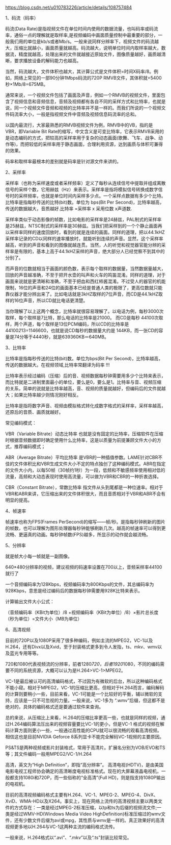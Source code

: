 https://blog.csdn.net/u010783226/article/details/108757484

1、码流（码率）　

码流(Data Rate)是指视频文件在单位时间内使用的数据流量，也叫码率或码流率，通俗一点的理解就是取样率,是视频编码中画面质量控制中最重要的部分，一般我们用的单位是kb/s或者Mb/s。一般来说同样分辨率下，视频文件的码流越大，压缩比就越小，画面质量就越高。码流越大，说明单位时间内取样率越大，数据流，精度就越高，处理出来的文件就越接近原始文件，图像质量越好，画质越清晰，要求播放设备的解码能力也越高。

当然，码流越大，文件体积也越大，其计算公式是文件体积=时间X码率/8。例如，网络上常见的一部90分钟1Mbps码流的720P RMVB文件，其体积就=5400秒×1Mb/8=675MB。

通常来说，一个视频文件包括了画面及声音，例如一个RMVB的视频文件，里面包含了视频信息和音频信息，音频及视频都有各自不同的采样方式和比特率，也就是说，同一个视频文件音频和视频的比特率并不是一样的。而我们所说的一个视频文件码流率大小，一般是指视频文件中音频及视频信息码流率的总和。

以国内最流行，大家最熟悉的RMVB视频文件为例，RMVB中的VB，指的是VBR，即Variable Bit Rate的缩写，中文含义是可变比特率，它表示RMVB采用的是动态编码的方式，把较高的采样率用于复杂的动态画面(歌舞、飞车、战争、动作等)，而把较低的采样率用于静态画面，合理利用资源，达到画质与体积可兼得的效果。

码率和取样率最根本的差别就是码率是针对源文件来讲的。

 

2、采样率

采样率（也称为采样速度或者采样频率）定义了每秒从连续信号中提取并组成离散信号的采样个数，它用赫兹（Hz）来表示。采样率是指将模拟信号转换成数字信号时的采样频率，也就是单位时间内采样多少点。一个采样点数据有多少个比特。比特率是指每秒传送的比特(bit)数。单位为 bps(Bit Per Second)，比特率越高，传送的数据越大，音质越好.比特率 =采样率 x 采用位数 x声道数.

采样率类似于动态影像的帧数，比如电影的采样率是24赫兹，PAL制式的采样率是25赫兹，NTSC制式的采样率是30赫兹。当我们把采样到的一个个静止画面再以采样率同样的速度回放时，看到的就是连续的画面。同样的道理，把以44.1kHZ采样率记录的CD以同样的速率播放时，就能听到连续的声音。显然，这个采样率越高，听到的声音和看到的图像就越连贯。当然，人的听觉和视觉器官能分辨的采样率是有限的，基本上高于44.1kHZ采样的声音，绝大部分人已经觉察不到其中的分别了。

而声音的位数就相当于画面的颜色数，表示每个取样的数据量，当然数据量越大，回放的声音越准确，不至于把开水壶的叫声和火车的鸣笛混淆。同样的道理，对于画面来说就是更清晰和准确，不至于把血和西红柿酱混淆。不过受人的器官的机能限制，16位的声音和24位的画面基本已经是普通人类的极限了，更高位数就只能靠仪器才能分辨出来了。比如电话就是3kHZ取样的7位声音，而CD是44.1kHZ取样的16位声音，所以CD就比电话更清楚。

当你理解了以上这两个概念，比特率就很容易理解了。以电话为例，每秒3000次取样，每个取样是7比特，那么电话的比特率是21000。 而CD是每秒 44100次取样，两个声道，每个取样是13位PCM编码，所以CD的比特率是44100*2*13=1146600，也就是说CD每秒的数据量大约是 144KB，而一张CD的容量是74分等于4440秒，就是639360KB＝640MB。

 

3、比特率

比特率是指每秒传送的比特(bit)数。单位为bps(Bit Per Second)，比特率越高，传送的数据越大。在视频领域,比特率常翻译为码率 !!!

比特率表示经过编码（压缩）后的音、视频数据每秒钟需要用多少个比特来表示，而比特就是二进制里面最小的单位，要么是0，要么是1。比特率与音、视频压缩的关系，简单的说就是比特率越高，音、视频的质量就越好，但编码后的文件就越大；如果比特率越少则情况刚好相反。

比特率是指将数字声音、视频由模拟格式转化成数字格式的采样率，采样率越高，还原后的音质、画质就越好。

常见编码模式：

VBR（Variable Bitrate）动态比特率 也就是没有固定的比特率，压缩软件在压缩时根据音频数据即时确定使用什么比特率，这是以质量为前提兼顾文件大小的方式，推荐编码模式；

ABR（Average Bitrate）平均比特率 是VBR的一种插值参数。LAME针对CBR不佳的文件体积比和VBR生成文件大小不定的特点独创了这种编码模式。ABR在指定的文件大小内，以每50帧（30帧约1秒）为一段，低频和不敏感频率使用相对低的流量，高频和大动态表现时使用高流量，可以做为VBR和CBR的一种折衷选择。

CBR（Constant Bitrate），常数比特率 指文件从头到尾都是一种位速率。相对于VBR和ABR来讲，它压缩出来的文件体积很大，而且音质相对于VBR和ABR不会有明显的提高。

 

4、帧速率

帧速率也称为FPS(Frames PerSecond)的缩写——帧/秒。是指每秒钟刷新的图片的帧数，也可以理解为图形处理器每秒钟能够刷新几次。越高的帧速率可以得到更流畅、更逼真的动画。每秒钟帧数(FPS)越多，所显示的动作就会越流畅。

 

5、分辨率

就是帧大小每一帧就是一副图像。

640*480分辨率的视频，建议视频的码速率设置在700以上，音频采样率44100就行了

一个音频编码率为128Kbps，视频编码率为800Kbps的文件，其总编码率为928Kbps，意思是经过编码后的数据每秒钟需要用928K比特来表示。

计算输出文件大小公式：

（音频编码率（KBit为单位）/8 +视频编码率（KBit为单位）/8）×影片总长度（秒为单位）=文件大小（MB为单位）

 

6、高清视频

目前的720P以及1080P采用了很多种编码，例如主流的MPEG2，VC-1以及H.264，还有Divx以及Xvid，至于封装格式更多到令人发指，ts、mkv、wmv以及蓝光专用等等。

720和1080代表视频流的分辨率，前者1280*720，后者1920*1080，不同的编码需要不同的系统资源，大概可以认为是H.264>VC-1>MPEG2。 　　

VC-1是最后被认可的高清编码格式，不过因为有微软的后台，所以这种编码格式不能小窥。相对于MPEG2，VC-1的压缩比更高，但相对于H.264而言，编码解码的计算则要稍小一些，目前来看，VC-1可能是一个比较好的平衡，辅以微软的支持，应该是一只不可忽视的力量。一般来说，VC-1多为 “.wmv”后缀，但这都不是绝对的，具体的编码格式还是要通过软件来查询。

总的来说，从压缩比上来看，H.264的压缩比率更高一些，也就是同样的视频，通过H.264编码算法压出来的视频容量要比VC-1的更小，但是VC-1 格式的视频在解码计算方面则更小一些，一般通过高性能的CPU就可以很流畅的观看高清视频。相信这也是目前NVIDIA Geforce 8系列显卡不能完全解码VC-1视频的主要原因。

PS&TS是两种视频或影片封装格式，常用于高清片。扩展名分别为VOB/EVO和TS等；其文件编码一般用MPEG2/VC-1/H.264

高清，英文为“High Definition”，即指“高分辨率”。 高清电视(HDTV)，是由美国电影电视工程师协会确定的高清晰度电视标准格式。现在的大屏幕液晶电视机，一般都支持1080i和720P，而一些俗称的“全高清”(Full HD)，则是指支持1080P输出的电视机。

目前的高清视频编码格式主要有H.264、VC-1、MPEG-2、MPEG-4、DivX、XviD、WMA-HD以及X264。事实上，现在网络上流传的高清视频主要以两类文件的方式存在：一类是经过MPEG-2标准压缩，以tp和ts为后缀的视频流文件;一类是经过WMV-HD(Windows Media Video HighDefinition)标准压缩过的wmv文件，还有少数文件后缀为avi或mpg，其性质与wmv是一样的。真正效果好的高清视频更多地以H.264与VC-1这两种主流的编码格式流传。

一般来说，H.264格式以“.avi”、“.mkv”以及“.ts”封装比较常见。